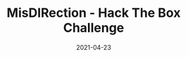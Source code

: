 ---
layout: single
title: '<span class="hackthebox">MisDIRection - Hack The Box Challenge</span>'
excerpt: "MisDIRection is a misc challenge from HackTheBox which contains scripting and decoding the hidden sequence."
date: 2021-04-23
header:
  teaser: /assets/images/htb-writeup-misdirection/icon.png
  teaser_home_page: true
  icon: /assets/images/hackthebox.webp
categories:
  - hackthebox
  - challenge
tags:  
  - cipher
  - scripting
  - misc
toc: true
toc_label: "Content"
toc_sticky: true
show_time: false
layout: encrypted/misdirection
permalink: "/htb-writeup-misdirection/"
show_time: false
---